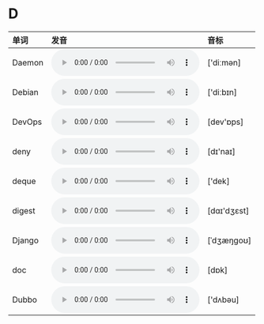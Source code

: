 
# D

| 单词  | 发音 | 音标 |
| :-- | :-- | :-- |
| Daemon | <audio :src="$withBase('/audio/Daemon.mp3')" controls="controls" controlslist="nodownload"></audio> | ['diːmən] |
| Debian | <audio :src="$withBase('/audio/Debian.mp3')" controls="controls" controlslist="nodownload"></audio> | ['diːbɪn] |
| DevOps | <audio :src="$withBase('/audio/DevOps.mp3')" controls="controls" controlslist="nodownload"></audio> | [dev'ɒps] |
| deny | <audio :src="$withBase('/audio/deny.mp3')" controls="controls" controlslist="nodownload"></audio> | [dɪ'naɪ] |
| deque | <audio :src="$withBase('/audio/deque.mp3')" controls="controls" controlslist="nodownload"></audio> | ['dek] |
| digest | <audio :src="$withBase('/audio/digest.mp3')" controls="controls" controlslist="nodownload"></audio> | [dɑɪ'dʒɛst] |
| Django | <audio :src="$withBase('/audio/Django.mp3')" controls="controls" controlslist="nodownload"></audio> | [ˈdʒæŋɡoʊ] |
| doc | <audio :src="$withBase('/audio/doc.mp3')" controls="controls" controlslist="nodownload"></audio> | [dɒk] |
| Dubbo | <audio :src="$withBase('/audio/Dubbo.mp3')" controls="controls" controlslist="nodownload"></audio> | ['dʌbəu] |
